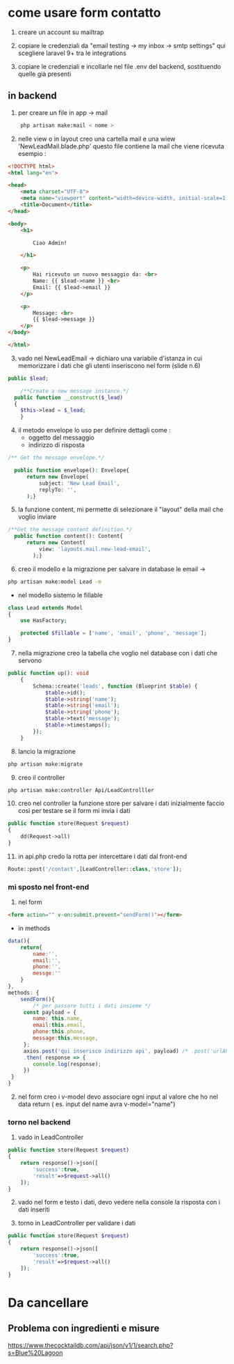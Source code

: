 # come usare form contatto

1. creare un account su mailtrap
2. copiare le credenziali da "email testing -> my inbox -> smtp settings"
    qui scegliere laravel 9+ tra le integrations

3. copiare le credenziali e incollarle nel file .env del backend, sostituendo quelle già presenti

## in backend
1. per creare un file in app -> mail
```bash
    php artisan make:mail < nome > 
```

2. nelle view o in layout creo una cartella mail e una wiew 'NewLeadMail.blade.php' questo file contiene la mail che viene ricevuta
    esempio : 
```html
<!DOCTYPE html>
<html lang="en">

<head>
    <meta charset="UTF-8">
    <meta name="viewport" content="width=device-width, initial-scale=1.0">
    <title>Document</title>
</head>

<body>
    <h1>

        Ciao Admin!

    </h1>

    <p>
        Hai ricevuto un nuovo messaggio da: <br>
        Name: {{ $lead->name }} <br>
        Email: {{ $lead->email }}
    </p>

    <p>
        Message: <br>
        {{ $lead->message }}
    </p>
</body>

</html>
```

3. vado nel NewLeadEmail ->
    dichiaro una variabile d'istanza in cui memorizzare i dati che gli utenti inseriscono nel form (slide n.6)
```php
public $lead;

    /**Create a new message instance.*/
  public function __construct($_lead)
  {
    $this->lead = $_lead;
    }
```
4. il metodo envelope lo uso per definire dettagli come :
    - oggetto del messaggio
    - indirizzo di risposta
```php
/** Get the message envelope.*/

  public function envelope(): Envelope{
      return new Envelope(
          subject: 'New Lead Email',
          replyTo: '',
      );}
```

5. la funzione content, mi permette di selezionare il "layout" della mail che voglio inviare
```php
/**Get the message content definition.*/
  public function content(): Content{
      return new Content(
          view: 'layouts.mail.new-lead-email',
        );}
```

6. creo il modello e la migrazione per salvare in database le email ->
```bash
php artisan make:model Lead -m
``` 
- nel modello sistemo le fillable
```php
class Lead extends Model
{
    use HasFactory;

    protected $fillable = ['name', 'email', 'phone', 'message'];
}
```

7. nella migrazione creo la tabella che voglio nel database con i dati che servono
```php
public function up(): void
    {
        Schema::create('leads', function (Blueprint $table) {
            $table->id();
            $table->string('name');
            $table->string('email');
            $table->string('phone');
            $table->text('message');
            $table->timestamps();
        });
    }
```

8. lancio la migrazione 
```bash 
php artisan make:migrate
```

9. creo il controller
```bash
php artisan make:controller Api/LeadControlller
```

10. creo nel controller la funzione store per salvare i dati
    inizialmente faccio così per testare se il form mi invia i dati
```php
public function store(Request $request)
{
    dd(Request->all)
}
```

11. in api.php credo la rotta per intercettare i dati dal front-end
```php
Route::post('/contact',[LeadController::class,'store']);
```

### mi sposto nel front-end
1. nel form 
```html
<form action="" v-on:submit.prevent="sendForm()"></form>
```
- in methods
```javascript
data(){
    return{
        name:'',
        email:'',
        phone:'',
        messge:''
    }
},
methods: {
    sendForm(){
        /* per passare tutti i dati insieme */
     const payload = {
        name: this.name,
        email:this.email,
        phone:this.phone,
        message:this.message,
     }; 
     axios.post('qui inserisco indirizzo api', payload) /* .post('urlAPI',variabile) */
     .then( response => {
        console.log(response);
     })
 }
}
```
2. nel form creo i v-model
    devo associare ogni input al valore che ho nel data return ( es. input del name avra v-model="name")

### torno nel backend
1. vado in LeadController
```php
public function store(Request $request)
{
    return response()->json([
        'success':true,
        'result'=>$request->all()
    ]);
}
```
2. vado nel form e testo i dati, devo vedere nella console la risposta con i dati inseriti

3. torno in LeadController per validare i dati
```php
public function store(Request $request)
{
    return response()->json([
        'success':true,
        'result'=>$request->all()
    ]);
}
```

# Da cancellare
## Problema con ingredienti e misure
https://www.thecocktaildb.com/api/json/v1/1/search.php?s=Blue%20Lagoon